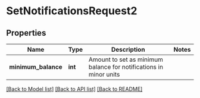 # SetNotificationsRequest2

## Properties
Name | Type | Description | Notes
------------ | ------------- | ------------- | -------------
**minimum_balance** | **int** | Amount to set as minimum balance for notifications in minor units | 

[[Back to Model list]](../README.md#documentation-for-models) [[Back to API list]](../README.md#documentation-for-api-endpoints) [[Back to README]](../README.md)


